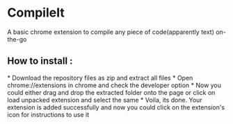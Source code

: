 <h1>CompileIt </h1>
A basic chrome extension to compile any piece of code(apparently text) on-the-go

<h2>How to install : </h2>
* Download the repository files as zip and extract all files
* Open chrome://extensions in chrome and check the developer option
* Now you could either drag and drop the extracted folder onto the page or click on load unpacked extension and select the same
* Voila, its done. Your extension is added successfully and now you could click on the extension's icon for instructions to use it
